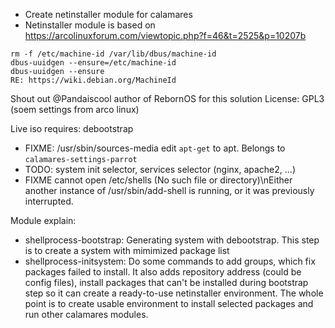 - Create netinstaller module for calamares
- Netinstaller module is based on https://arcolinuxforum.com/viewtopic.php?f=46&t=2525&p=10207b
```
rm -f /etc/machine-id /var/lib/dbus/machine-id
dbus-uuidgen --ensure=/etc/machine-id
dbus-uuidgen --ensure
RE: https://wiki.debian.org/MachineId
```
Shout out @Pandaiscool author of RebornOS for this solution
License: GPL3 (soem settings from arco linux)

Live iso requires: debootstrap
- FIXME: /usr/sbin/sources-media edit `apt-get` to apt. Belongs to `calamares-settings-parrot`
- TODO: system init selector, services selector (nginx, apache2, ...)
- FIXME cannot open /etc/shells (No such file or directory)\nEither another instance of /usr/sbin/add-shell is running, or it was previously interrupted.

Module explain:
- shellprocess-bootstrap: Generating system with debootstrap. This step is to create a system with mimimized package list
- shellprocess-initsystem: Do some commands to add groups, which fix packages failed to install. It also adds repository address (could be config files), install packages that can't be installed during bootstrap step so it can create a ready-to-use netinstaller environment. The whole point is to create usable environment to install selected packages and run other calamares modules.